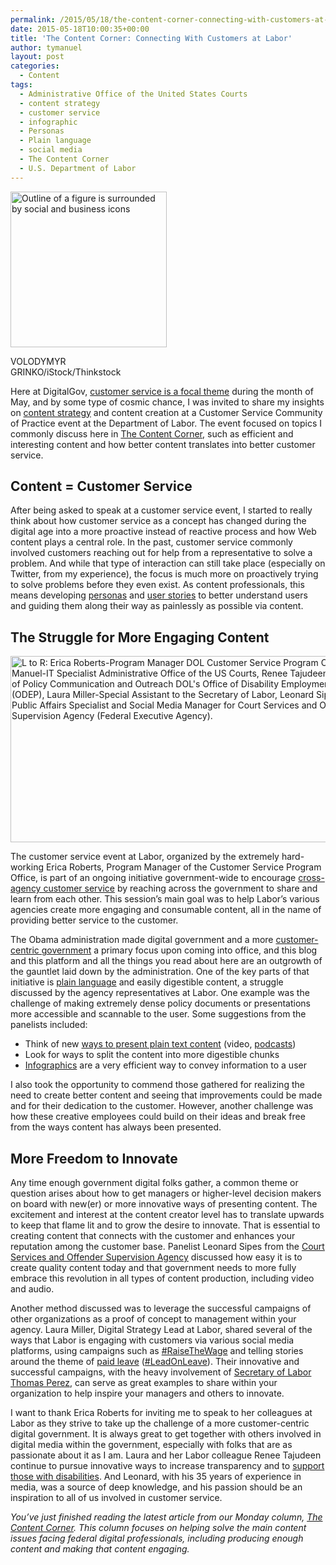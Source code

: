 ```yaml
---
permalink: /2015/05/18/the-content-corner-connecting-with-customers-at-labor/
date: 2015-05-18T10:00:35+00:00
title: 'The Content Corner: Connecting With Customers at Labor'
author: tymanuel
layout: post
categories:
  - Content
tags:
  - Administrative Office of the United States Courts
  - content strategy
  - customer service
  - infographic
  - Personas
  - Plain language
  - social media
  - The Content Corner
  - U.S. Department of Labor
---
```


<div id="attachment_272632" style="width: 260px" class="wp-caption alignright">
  <img class="size-full wp-image-272632" src="https://s3.amazonaws.com/sitesusa/wp-content/uploads/sites/212/2015/05/250-x-249-People-in-Social-network-VOLODYMYR-GRINKO-iStock-Thinkstock-156972305.jpg" alt="Outline of a figure is surrounded by social and business icons" width="250" height="249" />
  
  <p class="wp-caption-text">
    VOLODYMYR GRINKO/iStock/Thinkstock
  </p>
</div>

Here at DigitalGov, [customer service is a focal theme](https://www.digitalgov.gov/2015/05/07/monthly-theme-customer-service-in-the-federal-digital-space/) during the month of May, and by some type of cosmic chance, I was invited to share my insights on [content strategy](https://www.digitalgov.gov/2015/03/23/the-content-corner-building-a-content-strategy/ "The Content Corner: Building a Content Strategy") and content creation at a Customer Service Community of Practice event at the Department of Labor. The event focused on topics I commonly discuss here in [The Content Corner](https://www.digitalgov.gov/tag/the-content-corner/), such as efficient and interesting content and how better content translates into better customer service.

## **Content = Customer Service**

After being asked to speak at a customer service event, I started to really think about how customer service as a concept has changed during the digital age into a more proactive instead of reactive process and how Web content plays a central role. In the past, customer service commonly involved customers reaching out for help from a representative to solve a problem. And while that type of interaction can still take place (especially on Twitter, from my experience), the focus is much more on proactively trying to solve problems before they even exist. As content professionals, this means developing [personas](https://www.digitalgov.gov/2015/01/09/personas-101/) and [user stories](https://boagworld.com/usability/user-stories/) to better understand users and guiding them along their way as painlessly as possible via content.

## **The Struggle for More Engaging Content**

<img class="aligncenter size-full wp-image-272602" src="https://s3.amazonaws.com/sitesusa/wp-content/uploads/sites/212/2015/05/578-x-298-DOL-Labor-Customer-Service-Program-Office.jpg" alt="L to R: Erica Roberts-Program Manager DOL Customer Service Program Office, Ty Manuel-IT Specialist Administrative Office of the US Courts, Renee Tajudeen-Director of Policy Communication and Outreach DOL's Office of Disability Employment Policy (ODEP), Laura Miller-Special Assistant to the Secretary of Labor, Leonard Sipes-Senior Public Affairs Specialist and Social Media Manager for Court Services and Offender Supervision Agency (Federal Executive Agency). " width="578" height="298" />

The customer service event at Labor, organized by the extremely hard-working Erica Roberts, Program Manager of the Customer Service Program Office, is part of an ongoing initiative government-wide to encourage [cross-agency customer service](http://www.performance.gov/node/3400?view=public#apg) by reaching across the government to share and learn from each other. This session&#8217;s main goal was to help Labor&#8217;s various agencies create more engaging and consumable content, all in the name of providing better service to the customer.

The Obama administration made digital government and a more [customer-centric government](https://www.whitehouse.gov/sites/default/files/omb/egov/digital-government/digital-government.html#better-digital-services) a primary focus upon coming into office, and this blog and this platform and all the things you read about here are an outgrowth of the gauntlet laid down by the administration. One of the key parts of that initiative is [plain language](https://www.digitalgov.gov/2014/04/16/how-to-tell-your-agencys-story-plainly/) and easily digestible content, a struggle discussed by the agency representatives at Labor. One example was the challenge of making extremely dense policy documents or presentations more accessible and scannable to the user. Some suggestions from the panelists included:

  * Think of new [ways to present plain text content](https://www.digitalgov.gov/2015/05/11/the-content-corner-ranking-six-common-content-types/ "The Content Corner: Ranking Six Common Content Types") (video, [podcasts](https://www.digitalgov.gov/2015/04/06/the-content-corner-should-you-be-podcasting/ "The Content Corner: Should You Be Podcasting?"))
  * Look for ways to split the content into more digestible chunks
  * [Infographics](https://www.youtube.com/watch?v=bgpGefaZVJ4) are a very efficient way to convey information to a user

I also took the opportunity to commend those gathered for realizing the need to create better content and seeing that improvements could be made and for their dedication to the customer. However, another challenge was how these creative employees could build on their ideas and break free from the ways content has always been presented.

## **More Freedom to Innovate**

Any time enough government digital folks gather, a common theme or question arises about how to get managers or higher-level decision makers on board with new(er) or more innovative ways of presenting content. The excitement and interest at the content creator level has to translate upwards to keep that flame lit and to grow the desire to innovate. That is essential to creating content that connects with the customer and enhances your reputation among the customer base. Panelist Leonard Sipes from the [Court Services and Offender Supervision Agency](http://www.csosa.gov/) discussed how easy it is to create quality content today and that government needs to more fully embrace this revolution in all types of content production, including video and audio.

Another method discussed was to leverage the successful campaigns of other organizations as a proof of concept to management within your agency. Laura Miller, Digital Strategy Lead at Labor, shared several of the ways that Labor is engaging with customers via various social media platforms, using campaigns such as [#RaiseTheWage](https://twitter.com/search?q=%23RaiseTheWage&src=tyah) and telling stories around the theme of [paid leave](http://www.dol.gov/featured/paidleave/) ([#LeadOnLeave](https://twitter.com/search?q=%23LeadOnLeave&src=typd)). Their innovative and successful campaigns, with the heavy involvement of [Secretary of Labor Thomas Perez](https://twitter.com/laborsec), can serve as great examples to share within your organization to help inspire your managers and others to innovate.

I want to thank Erica Roberts for inviting me to speak to her colleagues at Labor as they strive to take up the challenge of a more customer-centric digital government. It is always great to get together with others involved in digital media within the government, especially with folks that are as passionate about it as I am. Laura and her Labor colleague Renee Tajudeen continue to pursue innovative ways to increase transparency and to [support those with disabilities](http://www.dol.gov/odep/). And Leonard, with his 35 years of experience in media, was a source of deep knowledge, and his passion should be an inspiration to all of us involved in customer service.

<div class="hdivider">
</div>

_You’ve just finished reading the latest article from our Monday column, [The Content Corner](https://www.digitalgov.gov/tag/the-content-corner/). This column focuses on helping solve the main content issues facing federal digital professionals, including producing enough content and making that content engaging._